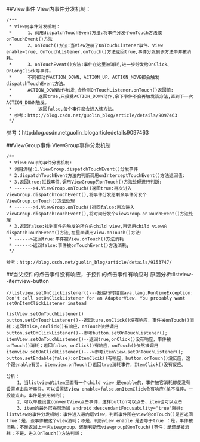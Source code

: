 ##View事件
  View内事件分发机制：

	/***
	 * View内事件分发机制：
	 *      1、调用dispatchTouchEvent方法:将事件分发个onTouch方法或onTouchEvent()方法
	 *      2、onTouch()方法:当View注册了OnTouchListener事件、View enable=true、OnTouchListener.onTouch()方法返回true,事件分发到该方法中并被消耗。
	 *      3、onTouchEvent()方法:事件在这里被消耗,进一步分发给OnClick、OnLongClick等事件。
	 *      不同都动作ACTION_DOWN、ACTION_UP、ACTION_MOVE都会触发dispatchTouchEvent方法。
	 *      ACTION_DOWN动作触发,会检测OnTouchListener.onTouch()返回值:
	 *          返回true,只接受ACTION_DOWN动作,余下事件不会再触发该方法,直到下一次ACTION_DOWN触发。
	 *          返回false,每个事件都会进入该方法。
	 * 参考：http://blog.csdn.net/guolin_blog/article/details/9097463
	 */
	     
  参考：http:blog.csdn.netguolin_blogarticledetails9097463

##ViewGroup事件
	ViewGroup事件分发机制

	/**
	 * ViewGroup的事件分发机制:
	 * 调用流程:1.ViewGroup.dispatchTouchEvent()分发事件
	 * 2.dispatchTouchEvent方法内判断调用onInterceptTouchEvent()方法返回值:
	 * 3.返回true:拦截事件,调用ViewGroup的onTouch()方法处理进行判断:
	 * ------->4.ViewGroup.onTouch()返回true:再次进入ViewGroup.dispatchTouchEvent(),将事件分发给剩余事件分发个ViewGroup.onTouch()方法处理
	 * ------->4.ViewGroup.onTouch()返回false:再次进入ViewGroup.dispatchTouchEvent(),将时间分发个ViewGroup.onTouchEvent()方法处理
	 * 3.返回false:找到事件的触发的所在的child view,再调用child view的dispatchTouchEvent()方法,在里面调用View.onTouch()方法:
	 * ------>返回true:事件被View.onTouch()方法消耗
	 * ------>返回false:事件被onTouchEvent()方法消耗;
	 */
 	
	参考：http://blog.csdn.net/guolin_blog/article/details/9153747/

##当父控件的点击事件没有响应，子控件的点击事件有响应时
原因分析:listview--itemview-button

	//listview.setOnClickListener()---报运行时错误ava.lang.RuntimeException: Don't call setOnClickListener for an AdapterView. You probably want setOnItemClickListener instead

	listView.setOnTouchListener()
	button.setOnTouchListener()--返回ture,onClick()没有响应，事件被onTouch()消耗；返回false,onclick()有响应，onTouch依然调用
	button.setOnClickListener()--参考button.setOnTouchListener();
	itemView.setOnTouchListener()--返回true,onClick()没有响应，事件被onTouch()消耗；返回false，onClick()有响应，onTouch()依然被调用
	itemview.setOnClickListener()--->参考itemView.setOnTouchListener();
	button.setEndable(false):onItemClcik()有响应，button.onTouch()没反应，这个跟enable有关。itemview.onTouch()返回true消耗事件，ItemClick()没有反应。
	
	分析：	
		1、当listview的item里面有一个child view 是enable的，事件被它消耗即使没有设置点击监听事件。可以设置该view enable=false,onItemClick会有响应(单不推荐，一般能点击，事件是会用到的);
		2、可以单独设置convertView点击事件，这样button可以点击、item也可以点击
		3、item的最外层布局添加 android:descendantFocusability="true"就好;
	listview的事件分发机制：事件进入最内层view，判断事件所在view的onTouch()是否返回true：是，该事件被这个view消耗；不是，判断view enable 是否等于true ：是，事件被消耗；不是返回上一次viewgroup，还是判断改viewgroup的onTouch()事件：是还是被消耗；不是，进入OnTouch()方法判断；
		

